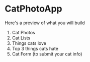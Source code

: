 # CatPhotoApp

Here's a preview of what you will build
1. Cat Photos
2. Cat Lists
3. Things cats love
4. Top 3 things cats hate
5. Cat Form (to submit your cat info)